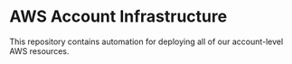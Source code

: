 # AWS Account Infrastructure
This repository contains automation for deploying all of our account-level AWS resources.